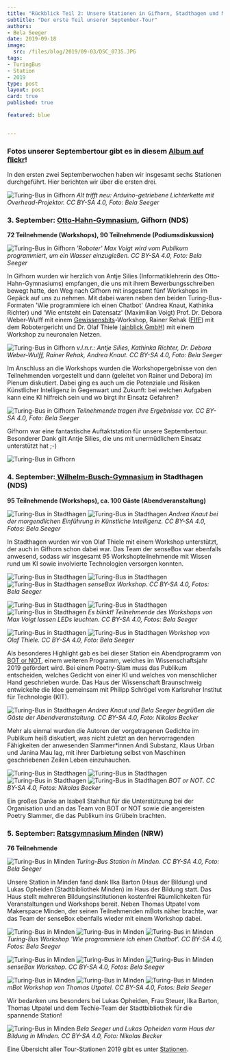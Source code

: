 ```yaml
---
title: "Rückblick Teil 2: Unsere Stationen in Gifhorn, Stadthagen und Minden (September 2019)"
subtitle: "Der erste Teil unserer September-Tour"
authors:
- Bela Seeger
date: 2019-09-18
image:
  src: /files/blog/2019/09-03/DSC_0735.JPG
tags:
- TuringBus
- Station
- 2019
type: post
layout: post
card: true
published: true

featured: blue


---
```


### Fotos unserer Septembertour gibt es in diesem [Album auf flickr](https://www.flickr.com/photos/okfde/albums/72157711159633812)!

In den ersten zwei Septemberwochen haben wir insgesamt sechs Stationen durchgeführt. Hier berichten wir über die ersten drei. 

![Turing-Bus in Gifhorn](/files/blog/2019/09-01/DSC_0065.JPG)
*Alt trifft neu: Arduino-getriebene Lichterkette mit Overhead-Projektor. CC BY-SA 4.0, Foto: Bela Seeger*

### 3. September: [Otto-Hahn-Gymnasium](http://ohg-gf.de/), Gifhorn (NDS)
**72 Teilnehmende (Workshops), 90 Teilnehmende (Podiumsdiskussion)**

![Turing-Bus in Gifhorn](/files/blog/2019/09-01/DSC_0030.JPG)
*'Roboter' Max Voigt wird vom Publikum programmiert, um ein Wasser einzugießen. CC BY-SA 4.0, Foto: Bela Seeger*

In Gifhorn wurden wir herzlich von Antje Silies (Informatiklehrerin des Otto-Hahn-Gymnasiums) empfangen, die uns mit ihrem Bewerbungsschreiben bewegt hatte, den Weg nach Gifhorn mit insgesamt fünf Workshops im Gepäck auf uns zu nehmen. Mit dabei waren neben den beiden Turing-Bus-Formaten 'Wie programmiere ich einen Chatbot' (Andrea Knaut, Kathinka Richter) und 'Wie entsteht ein Datensatz' (Maximilian Voigt) Prof. Dr. Debora Weber-Wulff mit einem [Gewissensbits](https://gewissensbits.gi.de/)-Workshop, Rainer Rehak ([FIfF](https://www.fiff.de/)) mit dem Robotergericht und Dr. Olaf Thiele ([ainblick GmbH](https://ainblick.de/)) mit einem Workshop zu neuronalen Netzen.

![Turing-Bus in Gifhorn](/files/blog/2019/09-01/DSC_0136.JPG)
*v.l.n.r.: Antje Silies, Kathinka Richter, Dr. Debora Weber-Wulff, Rainer Rehak, Andrea Knaut. CC BY-SA 4.0, Foto: Bela Seeger*


Im Anschluss an die Workshops wurden die Workshopergebnisse von den Teilnehmenden vorgestellt und dann (geleitet von Rainer und Debora) im Plenum diskutiert. Dabei ging es auch um die Potenziale und Risiken Künstlicher Intelligenz in Gegenwart und Zukunft: bei welchen Aufgaben kann eine KI hilfreich sein und wo birgt ihr Einsatz Gefahren?   


![Turing-Bus in Gifhorn](/files/blog/2019/09-01/DSC_0151.JPG)
*Teilnehmende tragen ihre Ergebnisse vor. CC BY-SA 4.0, Foto: Bela Seeger*

Gifhorn war eine fantastische Auftaktstation für unsere Septembertour. Besonderer Dank gilt Antje Silies, die uns mit unermüdlichem Einsatz unterstützt hat ;-) 

![Turing-Bus in Gifhorn](/files/blog/2019/09-01/applaus.gif)
 

### 4. September:[ Wilhelm-Busch-Gymnasium](https://turing-bus.de/stationen/wilhelm-busch-gymnasium) in Stadthagen (NDS) 
**95 Teilnehmende (Workshops), ca. 100 Gäste (Abendveranstaltung)**

![Turing-Bus in Stadthagen](/files/blog/2019/09-02/DSC_0403.JPG)
![Turing-Bus in Stadthagen](/files/blog/2019/09-02/DSC_0199.JPG)
*Andrea Knaut bei der morgendlichen Einführung in Künstliche Intelligenz. CC BY-SA 4.0, Fotos: Bela Seeger*

In Stadthagen wurden wir von Olaf Thiele mit einem Workshop unterstützt, der auch in Gifhorn schon dabei war. Das Team der senseBox war ebenfalls anwesend, sodass wir insgesamt 95 Workshopteilnehmende mit Wissen rund um KI sowie involvierte Technologien versorgen konnten. 

![Turing-Bus in Stadthagen](/files/blog/2019/09-02/DSC_0335.JPG)
![Turing-Bus in Stadthagen](/files/blog/2019/09-02/DSC_0345.JPG)
![Turing-Bus in Stadthagen](/files/blog/2019/09-02/DSC_0352.JPG)
*senseBox Workshop. CC BY-SA 4.0, Fotos: Bela Seeger*

![Turing-Bus in Stadthagen](/files/blog/2019/09-02/DSC_0268.JPG)
![Turing-Bus in Stadthagen](/files/blog/2019/09-02/DSC_0253.JPG)
![Turing-Bus in Stadthagen](/files/blog/2019/09-02/esblinkt.gif)
*Es blinkt! Teilnehmende des Workshops von Max Voigt lassen LEDs leuchten. CC BY-SA 4.0, Fotos: Bela Seeger*

![Turing-Bus in Stadthagen](/files/blog/2019/09-02/DSC_0357.JPG)
![Turing-Bus in Stadthagen](/files/blog/2019/09-02/DSC_0356.JPG)
*Workshop von Olaf Thiele. CC BY-SA 4.0, Foto: Bela Seeger*

Als besonderes Highlight gab es bei dieser Station ein Abendprogramm von [BOT or NOT](https://www.bot-or-not.de/), einem weiteren Programm, welches im Wissenschaftsjahr 2019 gefördert wird. Bei einem Poetry-Slam muss das Publikum entscheiden, welches Gedicht von einer KI und welches von menschlicher Hand geschrieben wurde. Das Haus der Wissenschaft Braunschweig entwickelte die Idee gemeinsam mit Philipp Schrögel vom Karlsruher Institut für Technologie (KIT). 

![Turing-Bus in Stadthagen](/files/blog/2019/09-02/DSC_0414.JPG)
*Andrea Knaut und Bela Seeger begrüßen die Gäste der Abendveranstaltung. CC BY-SA 4.0, Foto: Nikolas Becker*

Mehr als einmal wurden die Autoren der vorgetragenen Gedichte im Publikum heiß diskutiert, was nicht zuletzt an den hervorragenden Fähigkeiten der anwesenden Slammer*innen Andi Substanz, Klaus Urban und Janina Mau lag, mit ihrer Darbietung selbst von Maschinen geschriebenen Zeilen Leben einzuhauchen. 

![Turing-Bus in Stadthagen](/files/blog/2019/09-02/DSC_0430.JPG)
![Turing-Bus in Stadthagen](/files/blog/2019/09-02/DSC_0438.JPG)
![Turing-Bus in Stadthagen](/files/blog/2019/09-02/DSC_0452.JPG)
![Turing-Bus in Stadthagen](/files/blog/2019/09-02/DSC_0433.JPG)
*BOT or NOT. CC BY-SA 4.0, Fotos: Nikolas Becker*


Ein großes Danke an Isabell Stahlhut für die Unterstützung bei der Organisation und an das Team von BOT or NOT sowie die angereisten Poetry Slammer, die das Publikum ins Grübeln brachten. 


 
### 5. September: [Ratsgymnasium Minden](http://www.ratsgymnasium.de/) (NRW)
**76 Teilnehmende**

![Turing-Bus in Minden](/files/blog/2019/09-03/DSC_0603.JPG)
*Turing-Bus Station in Minden. CC BY-SA 4.0, Foto: Bela Seeger*

Unsere Station in Minden fand dank Ilka Barton (Haus der Bildung) und Lukas Opheiden (Stadtbibliothek Minden) im Haus der Bildung statt. Das Haus stellt mehreren Bildungsinstitutionen kostenfrei Räumlichkeiten für Veranstaltungen und Workshops bereit. Neben Thomas Utpatel vom Makerspace Minden, der seinen Teilnehmenden mBots näher brachte, war das Team der senseBox ebenfalls wieder mit einem Workshop dabei. 

![Turing-Bus in Minden](/files/blog/2019/09-03/DSC_0660.JPG)
![Turing-Bus in Minden](/files/blog/2019/09-03/DSC_0662.JPG)
![Turing-Bus in Minden](/files/blog/2019/09-03/DSC_0721.JPG)
*Turing-Bus Workshop 'Wie programmiere ich einen Chatbot'. CC BY-SA 4.0, Fotos: Bela Seeger*

![Turing-Bus in Minden](/files/blog/2019/09-03/DSC_0709.JPG)
![Turing-Bus in Minden](/files/blog/2019/09-03/DSC_0595.JPG)
![Turing-Bus in Minden](/files/blog/2019/09-03/DSC_0640.JPG)
*senseBox Workshop. CC BY-SA 4.0, Fotos: Bela Seeger*

![Turing-Bus in Minden](/files/blog/2019/09-03/DSC_0631.JPG)
![Turing-Bus in Minden](/files/blog/2019/09-03/DSC_0628.JPG)
![Turing-Bus in Minden](/files/blog/2019/09-03/DSC_0692.JPG)
*mBot Workshop von Thomas Utpatel. CC BY-SA 4.0, Fotos: Bela Seeger*


Wir bedanken uns besonders bei Lukas Opheiden, Frau Steuer, Ilka Barton, Thomas Utpatel und dem Techie-Team der Stadtbibliothek für die spannende Station!  

![Turing-Bus in Minden](/files/blog/2019/09-03/DSC_0735.JPG)
*Bela Seeger und Lukas Opheiden vorm Haus der Bildung in Minden. CC BY-SA 4.0, Foto: Nikolas Becker*


Eine Übersicht aller Tour-Stationen 2019 gibt es unter [Stationen](https://turing-bus.de/stationen/).


